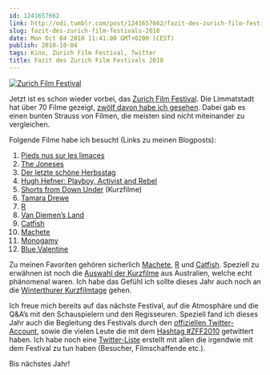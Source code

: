 ```yaml
---
id: 1241657662
link: http://odi.tumblr.com/post/1241657662/fazit-des-zurich-film-festivals-2010
slug: fazit-des-zurich-film-festivals-2010
date: Mon Oct 04 2010 11:41:00 GMT+0200 (CEST)
publish: 2010-10-04
tags: Kino, Zurich Film Festival, Twitter
title: Fazit des Zurich Film Festivals 2010
---
```



[![Zurich Film
Festival](http://media.tumblr.com/tumblr_l9oojkOByQ1qa2z4q.jpg "Zurich Film Festival")](http://www.zurichfilmfestival.org/de/programm-2010/alle-filme-a-bis-z/)

Jetzt ist es schon wieder vorbei, das [Zurich Film
Festival](http://www.zurichfilmfestival.org). Die Limmatstadt hat über
70 Filme gezeigt, [zwölf davon habe ich
gesehen](http://www.readmore.ch/tagged/Zurich%20Film%20Festival). Dabei
gab es einen bunten Strauss von Filmen, die meisten sind nicht
miteinander zu vergleichen.

Folgende Filme habe ich besucht (Links zu meinen Blogposts):

1.  [Pieds nus sur les
    limaces](http://www.readmore.ch/post/1177562795/zff-2010-pieds-nus-sur-les-limaces)
2.  [The
    Joneses](http://www.readmore.ch/post/1183539433/zff-2010-the-joneses)
3.  [Der letzte schöne
    Herbsstag](http://www.readmore.ch/post/1185573484/zff-2010-der-letzte-schone-herbsttag)
4.  [Hugh Hefner: Playboy, Activist and
    Rebel](http://www.readmore.ch/post/1197294888/zff-2010-hugh-hefner-playboy-activist-and-rebel)
5.  [Shorts from Down
    Under](http://www.readmore.ch/post/1199353050/zff-2010-shorts-from-down-under)
    (Kurzfilme)
6.  [Tamara
    Drewe](http://www.readmore.ch/post/1203568068/zff-2010-tamara-drewe)
7.  [R](http://www.readmore.ch/post/1209180613/zff2010-r)
8.  [Van Diemen’s
    Land](http://www.readmore.ch/post/1209214519/zff2010-van-diemens-land)
9.  [Catfish](http://www.readmore.ch/post/1228233517/zff-2010-catfish)
10. [Machete](http://www.readmore.ch/post/1228326248/zff-2010-machete)
11. [Monogamy](http://www.readmore.ch/post/1233842645/zff-2010-monogamy)
12. [Blue
    Valentine](http://www.readmore.ch/post/1241368433/zff-2010-blue-valentine)

Zu meinen Favoriten gehören sicherlich
[Machete](http://www.readmore.ch/post/1228326248/zff-2010-machete),
[R](http://www.readmore.ch/post/1209180613/zff2010-r) und
[Catfish](http://www.readmore.ch/post/1228233517/zff-2010-catfish).
Speziell zu erwähnen ist noch die [Auswahl der
Kurzfilme](http://www.readmore.ch/post/1199353050/zff-2010-shorts-from-down-under)
aus Australien, welche echt phänomenal waren. Ich habe das Gefühl ich
sollte dieses Jahr auch noch an die [Winterthurer
Kurzfilmtage](http://www.kurzfilmtage.ch/) gehen.

Ich freue mich bereits auf das nächste Festival, auf die Atmosphäre und
die Q&A’s mit den Schauspielern und den Regisseuren. Speziell fand ich
dieses Jahr auch die Begleitung des Festivals durch den [offiziellen
Twitter-Account](http://twitter.com/zurichfilmfest), sowie die vielen
Leute die mit dem [Hashtag
\#ZFF2010](http://search.twitter.com/search?q=%23zff2010) getwittert
haben. Ich habe noch eine
[Twitter-Liste](http://twitter.com/odi/zurichfilmfestival2010) erstellt
mit allen die irgendwie mit dem Festival zu tun haben (Besucher,
Filmschaffende etc.).

Bis nächstes Jahr!

